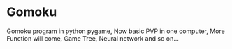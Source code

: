 # Gomoku
Gomoku program in python pygame,
Now basic PVP in one computer,
More Function will come,
Game Tree, Neural network and so on...
